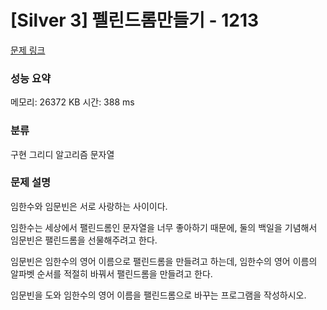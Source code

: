 
# [Silver 3] 펠린드롬만들기 - 1213

[문제 링크](https://www.acmicpc.net/problem/1213)
### 성능 요약

<p>메모리: 26372 KB 시간: 388 ms</p>

### 분류

구현
그리디 알고리즘
문자열

### 문제 설명
임한수와 임문빈은 서로 사랑하는 사이이다.

임한수는 세상에서 팰린드롬인 문자열을 너무 좋아하기 때문에, 둘의 백일을 기념해서 임문빈은 팰린드롬을 선물해주려고 한다.

임문빈은 임한수의 영어 이름으로 팰린드롬을 만들려고 하는데, 임한수의 영어 이름의 알파벳 순서를 적절히 바꿔서 팰린드롬을 만들려고 한다.

임문빈을 도와 임한수의 영어 이름을 팰린드롬으로 바꾸는 프로그램을 작성하시오.


